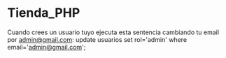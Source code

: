 # Tienda_PHP
Cuando crees un usuario tuyo ejecuta esta sentencia cambiando tu email por admin@gmail.com:
update usuarios set rol='admin' where email='admin@gmail.com';
